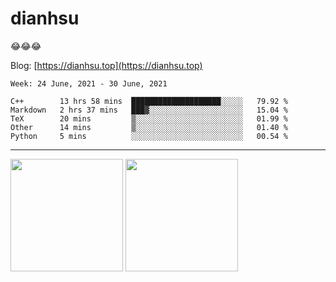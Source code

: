 
# dianhsu

:joy::joy::joy:

Blog: [https://dianhsu.top](https://dianhsu.top)

<!--START_SECTION:waka-->
```text
Week: 24 June, 2021 - 30 June, 2021

C++        13 hrs 58 mins  ████████████████████░░░░░   79.92 % 
Markdown   2 hrs 37 mins   ███▓░░░░░░░░░░░░░░░░░░░░░   15.04 % 
TeX        20 mins         ▒░░░░░░░░░░░░░░░░░░░░░░░░   01.99 % 
Other      14 mins         ▒░░░░░░░░░░░░░░░░░░░░░░░░   01.40 % 
Python     5 mins          ░░░░░░░░░░░░░░░░░░░░░░░░░   00.54 % 
```
<!--END_SECTION:waka-->

---


<a href="https://github.com/dianhsu"><img src="https://github-readme-stats.vercel.app/api?username=dianhsu&count_private=true" height="180" /></a> <a href="https://github.com/dianhsu"><img src="https://github-readme-stats.vercel.app/api/top-langs/?username=dianhsu&langs_count=8&hide=html,css&layout=compact" height="180" /></a>
